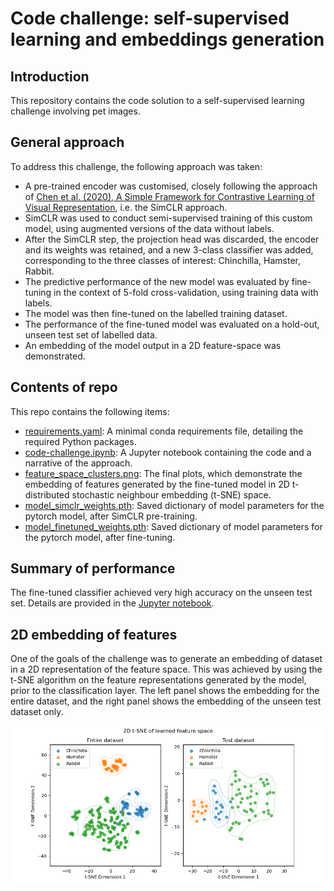 # Code challenge: self-supervised learning and embeddings generation
## Introduction
This repository contains the code solution to a self-supervised learning challenge involving pet images. 
## General approach
To address this challenge, the following approach was taken:
* A pre-trained encoder was customised, closely following the approach of [Chen et al. (2020), A Simple Framework for Contrastive Learning of Visual Representation](https://arxiv.org/abs/2002.05709), i.e. the SimCLR approach.
* SimCLR was used to conduct semi-supervised training of this custom model, using augmented versions of the data without labels.
* After the SimCLR step, the projection head was discarded, the encoder and its weights was retained, and a new 3-class classifier was added, corresponding to the three classes of interest: Chinchilla, Hamster, Rabbit. 
* The predictive performance of the new model was evaluated by fine-tuning in the context of 5-fold cross-validation, using training data with labels.
* The model was then fine-tuned on the labelled training dataset.
* The performance of the fine-tuned model was evaluated on a hold-out, unseen test set of labelled data.
* An embedding of the model output in a 2D feature-space was demonstrated.
## Contents of repo
This repo contains the following items:
* [requirements.yaml](requirements.yaml): A minimal conda requirements file, detailing the required Python packages. 
* [code-challenge.ipynb](code-challenge.ipynb): A Jupyter notebook containing the code and a narrative of the approach.
* [feature_space_clusters.png](feature_space_clusters.png): The final plots, which demonstrate the embedding of features generated by the fine-tuned model in 2D t-distributed stochastic neighbour embedding (t-SNE) space.
* [model_simclr_weights.pth](model_simclr_weights.pth): Saved dictionary of model parameters for the pytorch model, after SimCLR pre-training.
* [model_finetuned_weights.pth](model_finetuned_weights.pth): Saved dictionary of model parameters for the pytorch model, after fine-tuning.
## Summary of performance
The fine-tuned classifier achieved very high accuracy on the unseen test set. Details are provided in the [Jupyter notebook](code-challenge.ipynb).
## 2D embedding of features
One of the goals of the challenge was to generate an embedding of dataset in a 2D representation of the feature space. This was achieved by using the t-SNE algorithm on the feature representations generated by the model, prior to the classification layer. The left panel shows the embedding for the entire dataset, and the right panel shows the embedding of the unseen test dataset only. 

![2D embedding in feature space, using t-SDE:](feature_space_clusters.png)
